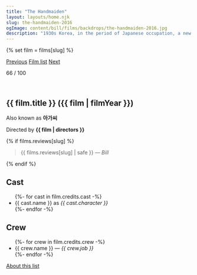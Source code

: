 ```yaml
---
title: "The Handmaiden"
layout: layouts/home.njk
slug: the-handmaiden-2016
ogImage: content/bill/films/backdrops/the-handmaiden-2016.jpg
description: "1930s Korea, in the period of Japanese occupation, a new girl, Sookee, is hired as a handmaiden to a Japanese heiress, Hideko, who lives a secluded life on a large countryside estate with her domineering Uncle Kouzuki. But the maid has a secret. She is a pickpocket recruited by a swindler posing as a Japanese Count to help him seduce the Lady to elope with him, rob her of her fortune, and lock her up in a madhouse. The plan seems to proceed according to plan until Sookee and Hideko discover some unexpected emotions."
---
```


{% set film = films[slug] %}

<nav class="films">
  <a class="prev" href="../interstellar-2014">Previous</a>
  <a href="../">Film list</a>
  <a class="next" href="../maudie-2016">Next</a>
</nav>

<p>66 / 100</p>

<article class="film slug-the-handmaiden-2016">
  <div class="backdrop-and-poster">
    <img class="poster" src="../films/posters/{{ slug }}.jpg" alt="">
    <img class="backdrop" src="../films/backdrops/{{ slug }}.jpg" alt="">
  </div>

  <h1>{{ film.title }} ({{ film | filmYear }})</h1>

  <p>Also known as <strong>아가씨</strong></p>

  <p class="director">
    Directed by <strong>{{ film | directors }}</strong>
  </p>

  {% if films.reviews[slug] %}
    <blockquote> 
      {{ films.reviews[slug] | safe }} <em>— Bill</em>
    </blockquote> 
  {% endif %}

  <h2>
    Cast
  </h2>
  <ul>
    {%- for cast in film.credits.cast -%}
      <li>
        {{ cast.name }} as <em>{{ cast.character }}</em>
      </li>
    {%- endfor -%}
  </ul>

  <h2>
    Crew
  </h2>
  <ul>
    {%- for crew in film.credits.crew -%}
      <li>
        {{ crew.name }} &mdash; <em>{{ crew.job }}</em>
      </li>
    {%- endfor -%}
  </ul>
</article>
<footer>
  <a href="../about">About this list</a>
</footer>
